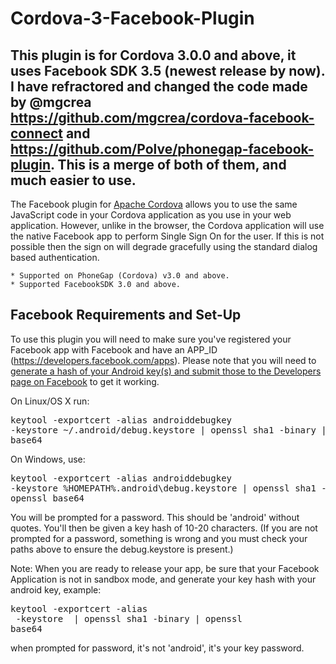 Cordova-3-Facebook-Plugin
=========================
This plugin is for Cordova 3.0.0 and above, it uses Facebook SDK 3.5 (newest release by now). I have refractored and changed the code made by @mgcrea https://github.com/mgcrea/cordova-facebook-connect and https://github.com/Polve/phonegap-facebook-plugin. This is a merge of both of them, and much easier to use.
-------------------------

The Facebook plugin for [Apache Cordova](http://cordova.apache.org/) allows you to use the same JavaScript code in your Cordova application as you use in your web application. However, unlike in the browser, the Cordova application will use the native Facebook app to perform Single Sign On for the user. If this is not possible then the sign on will degrade gracefully using the standard dialog based authentication.

    * Supported on PhoneGap (Cordova) v3.0 and above.
    * Supported FacebookSDK 3.0 and above.


## Facebook Requirements and Set-Up

To use this plugin you will need to make sure you've registered your Facebook app with Facebook and have an APP_ID (https://developers.facebook.com/apps).
Please note that you will need to [generate a hash of your Android key(s) and submit those to the Developers page on Facebook](https://developers.facebook.com/docs/getting-started/facebook-sdk-for-android/3.0/) to get it working.

On Linux/OS X run: <pre>keytool -exportcert -alias androiddebugkey -keystore ~/.android/debug.keystore | openssl sha1 -binary | openssl base64</pre>

On Windows, use: <pre>keytool -exportcert -alias androiddebugkey -keystore %HOMEPATH%\.android\debug.keystore | openssl sha1 -binary | openssl base64</pre>

You will be prompted for a password. This should be 'android' without quotes. You'll then be given a key hash of 10-20 characters. (If you are not prompted for a password, something is wrong and you must check your paths above to ensure the debug.keystore is present.)

Note: When you are ready to release your app, be sure that your Facebook Application is not in sandbox mode, and generate your key hash with your android key, example: <pre>keytool -exportcert -alias <yourkeyalias> -keystore <yourkeypath> | openssl sha1 -binary | openssl base64</pre>
when prompted for password, it's not 'android', it's your key password.

